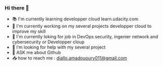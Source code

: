 ### Hi there 👋

<!--
**oury011/oury011** is a ✨ _special_ ✨ repository because its `README.md` (this file) appears on your GitHub profile.

Here are some ideas to get you started: -->

- 📚 I'm currently learning developper cloud learn.udacity.com
- 🔭 I'm currently working on my several projects developper cloud to improve my skill
- 🔭 I'm currently loking for job in DevOps security, ingenier network and cybersecurity or Developper cloup
- 🤔 I’m looking for help with my several project
- 💬 ASK me about Github
- 📥 how to reach me : diallo.amadououry011@gmail.com

